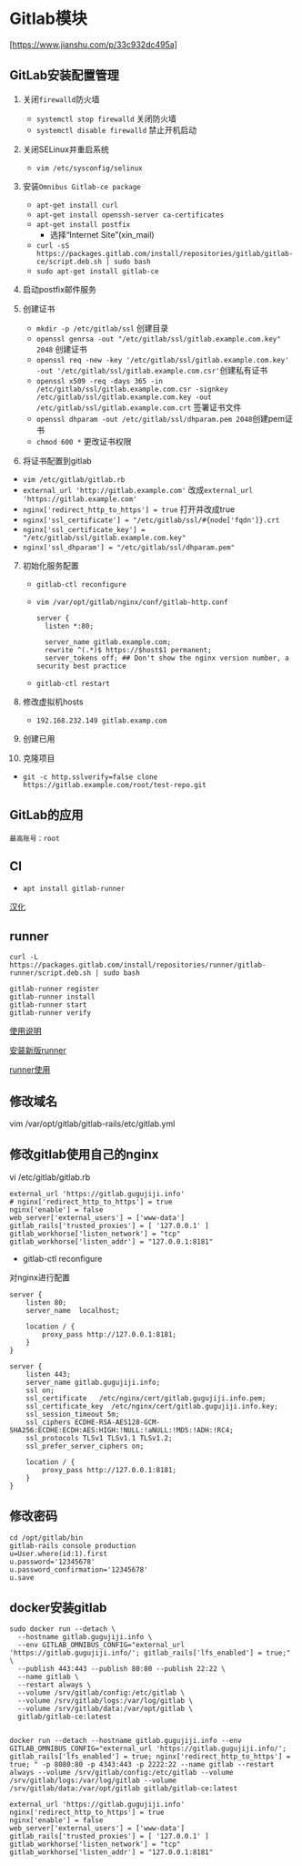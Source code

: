 # Gitlab模块

[https://www.jianshu.com/p/33c932dc495a]

## GitLab安装配置管理

1. 关闭`firewalld`防火墙
   * `systemctl stop firewalld` 关闭防火墙
   * `systemctl disable firewalld` 禁止开机启动

2. 关闭SELinux并重启系统
   * `vim /etc/sysconfig/selinux`

3. 安装`Omnibus Gitlab-ce package`
   * `apt-get install curl`
   * `apt-get install openssh-server ca-certificates`
   * `apt-get install postfix`
     * 选择“Internet Site”(xin_mail)
   * `curl -sS https://packages.gitlab.com/install/repositories/gitlab/gitlab-ce/script.deb.sh | sudo bash`
   * `sudo apt-get install gitlab-ce`

4. 启动postfix邮件服务

5. 创建证书

   * `mkdir -p /etc/gitlab/ssl` 创建目录
   * `openssl genrsa -out "/etc/gitlab/ssl/gitlab.example.com.key" 2048` 创建证书
   * `openssl req -new -key '/etc/gitlab/ssl/gitlab.example.com.key' -out '/etc/gitlab/ssl/gitlab.example.com.csr'`创建私有证书
   * `openssl x509 -req -days 365 -in /etc/gitlab/ssl/gitlab.example.com.csr -signkey /etc/gitlab/ssl/gitlab.example.com.key -out /etc/gitlab/ssl/gitlab.example.com.crt` 签署证书文件
   * `openssl dhparam -out /etc/gitlab/ssl/dhparam.pem 2048`创建pem证书
   * `chmod 600 *` 更改证书权限

6.  将证书配置到gitlab

   * `vim /etc/gitlab/gitlab.rb` 
   * `external_url 'http://gitlab.example.com'` 改成`external_url 'https://gitlab.example.com'`
   * `nginx['redirect_http_to_https'] = true` 打开并改成true
   * `nginx['ssl_certificate'] = "/etc/gitlab/ssl/#{node['fqdn']}.crt`
   * `nginx['ssl_certificate_key'] = "/etc/gitlab/ssl/gitlab.example.com.key"`
   * `nginx['ssl_dhparam'] = "/etc/gitlab/ssl/dhparam.pem"`

7. 初始化服务配置

   * `gitlab-ctl reconfigure`

   * `vim /var/opt/gitlab/nginx/conf/gitlab-http.conf`

     ````
     server {
       listen *:80;

       server_name gitlab.example.com;
       rewrite ^(.*)$ https://$host$1 permanent;
       server_tokens off; ## Don't show the nginx version number, a security best practice
     ````

   * `gitlab-ctl restart`

8. 修改虚拟机hosts

   * `192.168.232.149 gitlab.examp.com`

9. 创建已用

10. 克隆项目

  * `git -c http.sslverify=false clone https://gitlab.example.com/root/test-repo.git` 


## GitLab的应用

````
最高账号：root
````

## CI

* `apt install gitlab-runner`


[汉化](https://gitlab.com/xhang/gitlab)

## runner

`````
curl -L https://packages.gitlab.com/install/repositories/runner/gitlab-runner/script.deb.sh | sudo bash

gitlab-runner register
gitlab-runner install
gitlab-runner start
gitlab-runner verify
`````

[使用说明](https://www.cnblogs.com/YooHoeh/p/9095401.html)

[安装新版runner](https://gitlab.com/gitlab-org/gitlab-runner/blob/master/docs/install/linux-repository.md#apt-pinning)

[runner使用](https://www.cnblogs.com/YooHoeh/p/9095401.html)

## 修改域名

vim  /var/opt/gitlab/gitlab-rails/etc/gitlab.yml

## 修改gitlab使用自己的nginx

vi /etc/gitlab/gitlab.rb 

`````
external_url 'https://gitlab.gugujiji.info'
# nginx['redirect_http_to_https'] = true
nginx['enable'] = false
web_server['external_users'] = ['www-data']
gitlab_rails['trusted_proxies'] = [ '127.0.0.1' ]
gitlab_workhorse['listen_network'] = "tcp"
gitlab_workhorse['listen_addr'] = "127.0.0.1:8181"
`````

* gitlab-ctl reconfigure

对nginx进行配置

````
server {
    listen 80;
    server_name  localhost;

    location / {
        proxy_pass http://127.0.0.1:8181;
    }
}
````

`````
server {
	listen 443;
	server_name gitlab.gugujiji.info;
	ssl on;
	ssl_certificate   /etc/nginx/cert/gitlab.gugujiji.info.pem;
	ssl_certificate_key  /etc/nginx/cert/gitlab.gugujiji.info.key;
	ssl_session_timeout 5m;
    ssl_ciphers ECDHE-RSA-AES128-GCM-SHA256:ECDHE:ECDH:AES:HIGH:!NULL:!aNULL:!MD5:!ADH:!RC4;
    ssl_protocols TLSv1 TLSv1.1 TLSv1.2;
	ssl_prefer_server_ciphers on;

	location / {
		proxy_pass http://127.0.0.1:8181;
	}
}

`````

## 修改密码

`````
cd /opt/gitlab/bin
gitlab-rails console production 
u=User.where(id:1).first
u.password='12345678'
u.password_confirmation='12345678' 
u.save
`````

## docker安装gitlab

`````
sudo docker run --detach \
  --hostname gitlab.gugujiji.info \
  --env GITLAB_OMNIBUS_CONFIG="external_url 'https://gitlab.gugujiji.info/'; gitlab_rails['lfs_enabled'] = true;" \
  --publish 443:443 --publish 80:80 --publish 22:22 \
  --name gitlab \
  --restart always \
  --volume /srv/gitlab/config:/etc/gitlab \
  --volume /srv/gitlab/logs:/var/log/gitlab \
  --volume /srv/gitlab/data:/var/opt/gitlab \
  gitlab/gitlab-ce:latest
  
  
docker run --detach --hostname gitlab.gugujiji.info --env GITLAB_OMNIBUS_CONFIG="external_url 'https://gitlab.gugujiji.info/'; gitlab_rails['lfs_enabled'] = true; nginx['redirect_http_to_https'] = true; " -p 8080:80 -p 4343:443 -p 2222:22 --name gitlab --restart always --volume /srv/gitlab/config:/etc/gitlab --volume /srv/gitlab/logs:/var/log/gitlab --volume /srv/gitlab/data:/var/opt/gitlab gitlab/gitlab-ce:latest
`````

```
external_url 'https://gitlab.gugujiji.info'
nginx['redirect_http_to_https'] = true
nginx['enable'] = false
web_server['external_users'] = ['www-data']
gitlab_rails['trusted_proxies'] = [ '127.0.0.1' ]
gitlab_workhorse['listen_network'] = "tcp"
gitlab_workhorse['listen_addr'] = "127.0.0.1:8181"
```







